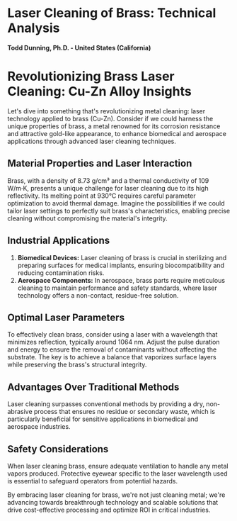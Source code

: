 # Laser Cleaning of Brass: Technical Analysis

**Todd Dunning, Ph.D. - United States (California)**

# Revolutionizing Brass Laser Cleaning: Cu-Zn Alloy Insights

Let's dive into something that's revolutionizing metal cleaning: laser technology applied to brass (Cu-Zn). Consider if we could harness the unique properties of brass, a metal renowned for its corrosion resistance and attractive gold-like appearance, to enhance biomedical and aerospace applications through advanced laser cleaning techniques.

## Material Properties and Laser Interaction

Brass, with a density of 8.73 g/cm³ and a thermal conductivity of 109 W/m·K, presents a unique challenge for laser cleaning due to its high reflectivity. Its melting point at 930°C requires careful parameter optimization to avoid thermal damage. Imagine the possibilities if we could tailor laser settings to perfectly suit brass's characteristics, enabling precise cleaning without compromising the material's integrity.

## Industrial Applications

1. **Biomedical Devices:** Laser cleaning of brass is crucial in sterilizing and preparing surfaces for medical implants, ensuring biocompatibility and reducing contamination risks.
2. **Aerospace Components:** In aerospace, brass parts require meticulous cleaning to maintain performance and safety standards, where laser technology offers a non-contact, residue-free solution.

## Optimal Laser Parameters

To effectively clean brass, consider using a laser with a wavelength that minimizes reflection, typically around 1064 nm. Adjust the pulse duration and energy to ensure the removal of contaminants without affecting the substrate. The key is to achieve a balance that vaporizes surface layers while preserving the brass's structural integrity.

## Advantages Over Traditional Methods

Laser cleaning surpasses conventional methods by providing a dry, non-abrasive process that ensures no residue or secondary waste, which is particularly beneficial for sensitive applications in biomedical and aerospace industries.

## Safety Considerations

When laser cleaning brass, ensure adequate ventilation to handle any metal vapors produced. Protective eyewear specific to the laser wavelength used is essential to safeguard operators from potential hazards.

By embracing laser cleaning for brass, we're not just cleaning metal; we're advancing towards breakthrough technology and scalable solutions that drive cost-effective processing and optimize ROI in critical industries.